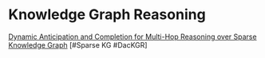 # Knowledge Graph Reasoning

[Dynamic Anticipation and Completion for Multi-Hop Reasoning over Sparse Knowledge Graph](https://arxiv.org/abs/2010.01899) [#Sparse KG #DacKGR]